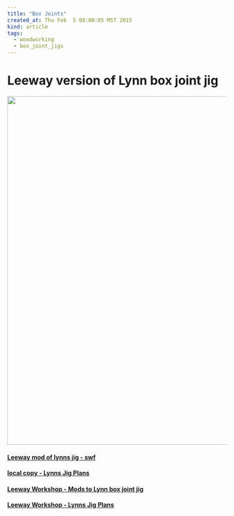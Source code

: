 ```yaml
---
title: "Box Joints"
created_at: Thu Feb  5 08:00:05 MST 2015
kind: article
tags:
  - woodworking
  - box_joint_jigs
---
```


# Leeway version of Lynn box joint jig

<img src="/assets/images/leeway_lynns_box_joint_plan.png" width="800px" >

#### [Leeway mod of lynns jig - swf](/assets/images/LJ1.swf)

#### [local copy - Lynns Jig Plans](/assets/images/lynnjig.jpg)

#### [Leeway Workshop - Mods to Lynn box joint jig](http://thesharkguard.com/lynnjig.php)

#### [Leeway Workshop - Lynns Jig Plans](http://thesharkguard.com/lynnsjig/lynnjig.jpg)





